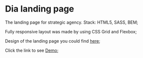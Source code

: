 # Dia landing page
The landing page for strategic agency.
Stack: HTML5, SASS, BEM;

Fully responsive layout was made by using CSS Grid and Flexbox;

Design of the landing page you could find [here](https://www.figma.com/file/7qwsWggv9BAxMi2VPhBuPr/Air-(formerly-Dia)?node-id=9138%3A35);

Click the link to see [Demo](https://githi54.github.io/layout_dia/);

